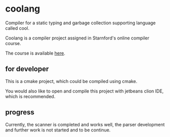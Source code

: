 # coolang
Compiler for a static typing and garbage collection supporting language called cool.

Coolang is a compiler project assigned in Starnford's online compiler course.

The course is available [here](https://class.coursera.org/compilers-004/lecture).

## for developer
This is a cmake project, which could be compiled using cmake.

You would also like to open and compile this project with jetbeans clion IDE, which is recommended.
## progress
Currently, the scanner is completed and works well, the parser development and further work is not started and to be continue.
